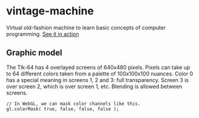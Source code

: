 # vintage-machine
Virtual old-fashion machine to learn basic concepts of computer programming.
[See it in action](https://tolokoban.github.io/vintage-machine/)

## Graphic model

The Tlk-64 has 4 overlayed screens of 640x480 pixels. Pixels can take up to 64 different colors taken from a palette of 100x100x100 nuances.
Color 0 has a special meaning in screens 1, 2 and 3: full transparency.
Screen 3 is over screen 2, which is over screen 1, etc.
Blending is allowed between screens.

```
// In WebGL, we can mask color channels like this.
gl.colorMask( true, false, false, false );
```

